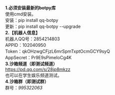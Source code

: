 **1.必须安装最新的botpy库**
<br/>使用cmd安装。
<br/>安装：pip install qq-botpy
<br/>更新：pip install qq-botpy --upgrade
<br/>**2.【机器人信息】**
<br/>机器人QQ号：2854214803
<br/>APPID：102040950
<br/>Token：qkOHzwgCFjzL6mrSpmTxptOcmGCY9syQ
<br/>AppSecret：Pr9E9sPimeIoCg4K
<br/>**3.沙箱频道（即测试频道）**
<br/>https://pd.qq.com/s/28jp8mkzz
<br/>也可以在学生娱乐频道测试。
<br/>**4.沙箱群（即测试群）**
<br/>群号：*995322063*
